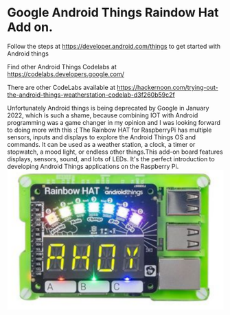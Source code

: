 # Google Android Things Raindow Hat Add on.

Follow the steps at https://developer.android.com/things to get started with Android things

Find other Android Things Codelabs at https://codelabs.developers.google.com/

There are other CodeLabs available at https://hackernoon.com/trying-out-the-android-things-weatherstation-codelab-d3f260b59c2f

Unfortunately Android things is being deprecated by Google in January 2022, which is such a shame, because combining IOT with Android programming was a game changer in my opinion and I was looking forward to doing more with this :(
The Rainbow HAT for RaspberryPi  has multiple sensors, inputs and displays to explore the Android Things OS and commands. 
It can be used as a weather station, a clock, a timer or stopwatch, a mood light, or endless other things.This add-on board features displays, sensors, sound, and lots of LEDs. 
It's the perfect introduction to developing Android Things applications on the Raspberry Pi.
![](https://github.com/darraghmerrick/Android-Things-Rainbow-Hat/blob/main/RainbowHat.png)
